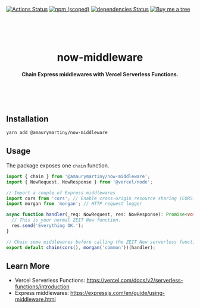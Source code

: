 [![Actions Status](https://github.com/amaurymartiny/now-middleware/workflows/pr/badge.svg)](https://github.com/amaurymartiny/now-middleware/actions)
[![npm (scoped)](https://img.shields.io/npm/v/@amaurymartiny/now-middleware.svg)](https://www.npmjs.com/package/@amaurymartiny/now-middleware)
[![dependencies Status](https://david-dm.org/amaurymartiny/now-middleware/status.svg)](https://david-dm.org/amaurymartiny/now-middleware)
[![Buy me a tree](https://img.shields.io/badge/Buy%20me%20a%20tree-%F0%9F%8C%B3-lightgreen)](https://offset.earth/amaurymartiny)

<br /><br /><br />

<h1 align="center">now-middleware</h1>
<h4 align="center">Chain Express middlewares with Vercel Serverless Functions.</h4>

<br /><br /><br />

## Installation

```bash
yarn add @amaurymartiny/now-middleware
```

## Usage

The package exposes one `chain` function.

```typescript
import { chain } from '@amaurymartiny/now-middleware';
import { NowRequest, NowResponse } from '@vercel/node';

// Import a couple of Express middlewares
import cors from 'cors'; // Enable cross-origin resource sharing (CORS) with various options
import morgan from 'morgan'; // HTTP request logger

async function handler(_req: NowRequest, res: NowResponse): Promise<void> {
  // This is your normal ZEIT Now function.
  res.send('Everything OK.');
}

// Chain some middlewares before calling the ZEIT Now serverless function
export default chain(cors(), morgan('common'))(handler);
```

## Learn More

- Vercel Serverless Functions: https://vercel.com/docs/v2/serverless-functions/introduction
- Express middlewares: https://expressjs.com/en/guide/using-middleware.html
